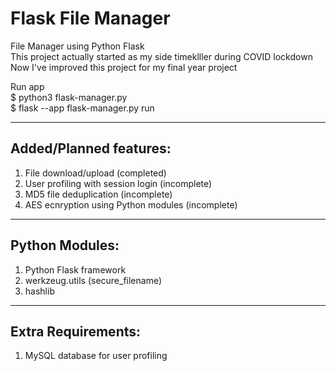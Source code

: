 # Flask File Manager
File Manager using Python Flask\
This project actually started as my side timeklller during COVID lockdown\
Now I've improved this project for my final year project

Run app\
$ python3 flask-manager.py\
$ flask --app flask-manager.py run 

---

## Added/Planned features:

1. File download/upload (completed)
2. User profiling with session login (incomplete)
3. MD5 file deduplication  (incomplete)
4. AES ecnryption using Python modules (incomplete)

---

## Python Modules:

1. Python Flask framework
2. werkzeug.utils (secure_filename)
3. hashlib

---

## Extra Requirements:

1. MySQL database for user profiling

